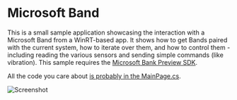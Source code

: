 # Microsoft Band
This is a small sample application showcasing the interaction with a Microsoft Band from a WinRT-based app. It shows how to get Bands paired with the current system, how to iterate over them, and how to control them - including reading the various sensors and sending simple commands (like vibration). This sample requires the [Microsoft Bank Preview SDK](http://developer.microsoftband.com/).

All the code you care about [is probably in the MainPage.cs](https://github.com/felixrieseberg/MicrosoftBand-Sample/blob/master/HelloBandPhone/MainPage.xaml.cs).

![Screenshot](.screenshot.png)
